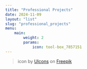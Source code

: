 ```yaml
---
title: "Professional Projects"
date: 2024-11-09
layout: "list"
slug: "professional_projects"
menu:
    main:
        weight: 2
        params: 
            icon: tool-box_7857151
---
```


> icon by [UIcons](https://kr.freepik.com/icon/tool-box_7857151#fromView=search&page=1&position=72&uuid=3485699f-3552-4c17-a6a7-ad17d71c6e74) on [Freepik](https://freepik.com/)
